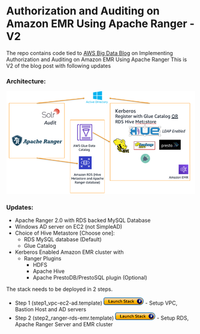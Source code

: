 # Authorization and Auditing on Amazon EMR Using Apache Ranger - V2
The repo contains code tied to [AWS Big Data Blog](https://aws.amazon.com/blogs/big-data/implementing-authorization-and-auditing-using-apache-ranger-on-amazon-emr/) on Implementing Authorization and Auditing on Amazon EMR Using Apache Ranger
This is V2 of the blog post with following updates

### Architecture:

![](../images/emr-ranger-v2.png)

### Updates:
- Apache Ranger 2.0 with RDS backed MySQL Database
- Windows AD server on EC2 (not SimpleAD)
- Choice of Hive Metastore [Choose one]:
    - RDS MySQL database (Default)
    - Glue Catalog
- Kerberos Enabled Amazon EMR cluster with
   * Ranger Plugins
     * HDFS
     * Apache Hive
     * Apache PrestoDB/PrestoSQL plugin (Optional)


The stack needs to be deployed in 2 steps.

 - Step 1 (step1_vpc-ec2-ad.template) [![Foo](../images/launch_stack.png)](https://console.aws.amazon.com/cloudformation/home?region=us-east-1#/stacks/new?stackName=EMRSecurityWithRangerBlogV2-Step1&templateURL=https://s3.amazonaws.com/aws-bigdata-blog/artifacts/aws-blog-emr-ranger/2.0/cloudformation/step1_vpc-ec2-ad.template) - Setup VPC, Bastion Host and AD servers
 - Step 2 (step2_ranger-rds-emr.template) [![Foo](../images/launch_stack.png)](https://console.aws.amazon.com/cloudformation/home?region=us-east-1#/stacks/new?stackName=EMRSecurityWithRangerBlogV2-Step2&templateURL=https://s3.amazonaws.com/aws-bigdata-blog/artifacts/aws-blog-emr-ranger/2.0/cloudformation/step2_ranger-rds-emr.template) - Setup RDS, Apache Ranger Server and EMR cluster
